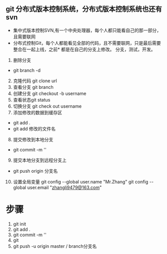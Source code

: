 
## git 分布式版本控制系统，分布式版本控制系统也还有svn
* 集中式版本控制SVN,有一个中央处理器，每个人都只能看自己的那一部分，且需要联网
* 分布式控制Git，每个人都能看见全部的代码，且不需要联网，只是最后需要整合在一起上线，之前* 都是在自己的分支上修改。 分支，测试，开发。

1. 删除分支 
* git branch -d

2. 克隆代码 git clone url
3. 查看分支 git branch
4. 创建分支 git checkout -b username
5. 查看状态git status
6. 切换分支 git check out username
7. 添加修改的数据到缓存区 
* git add .
* git add 修改的文件名
8. 提交修改到本地分支
* git commit -m ''
9. 提交本地分支到远程分支上
* git push origin 分支名
10. 设置全局变量
git config --global user.name "Mr.Zhang"
git config --global user.email "zhangli9479@163.com"

# 步骤
1. git init
2. git add .
3. git commit -m ''
4. git 
5. git push -u origin master / branch分支名


